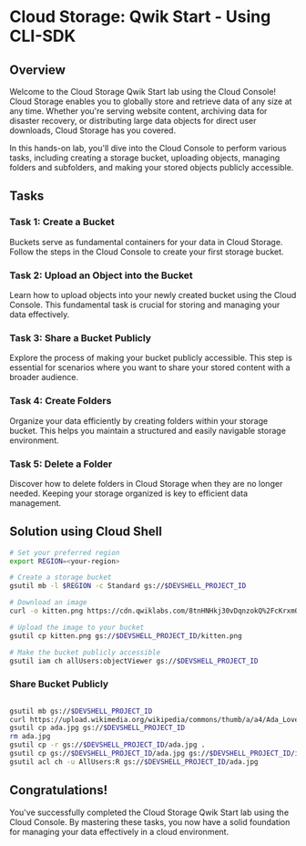 # Cloud Storage: Qwik Start - Using CLI-SDK

## Overview

Welcome to the Cloud Storage Qwik Start lab using the Cloud Console! Cloud Storage enables you to globally store and retrieve data of any size at any time. Whether you're serving website content, archiving data for disaster recovery, or distributing large data objects for direct user downloads, Cloud Storage has you covered.

In this hands-on lab, you'll dive into the Cloud Console to perform various tasks, including creating a storage bucket, uploading objects, managing folders and subfolders, and making your stored objects publicly accessible.

## Tasks

### Task 1: Create a Bucket

Buckets serve as fundamental containers for your data in Cloud Storage. Follow the steps in the Cloud Console to create your first storage bucket.

### Task 2: Upload an Object into the Bucket

Learn how to upload objects into your newly created bucket using the Cloud Console. This fundamental task is crucial for storing and managing your data effectively.

### Task 3: Share a Bucket Publicly

Explore the process of making your bucket publicly accessible. This step is essential for scenarios where you want to share your stored content with a broader audience.

### Task 4: Create Folders

Organize your data efficiently by creating folders within your storage bucket. This helps you maintain a structured and easily navigable storage environment.

### Task 5: Delete a Folder

Discover how to delete folders in Cloud Storage when they are no longer needed. Keeping your storage organized is key to efficient data management.

## Solution using Cloud Shell

```bash
# Set your preferred region
export REGION=<your-region>

# Create a storage bucket
gsutil mb -l $REGION -c Standard gs://$DEVSHELL_PROJECT_ID

# Download an image
curl -o kitten.png https://cdn.qwiklabs.com/8tnHNHkj30vDqnzokQ%2FcKrxmOLoxgfaswd9nuZkEjd8%3D

# Upload the image to your bucket
gsutil cp kitten.png gs://$DEVSHELL_PROJECT_ID/kitten.png

# Make the bucket publicly accessible
gsutil iam ch allUsers:objectViewer gs://$DEVSHELL_PROJECT_ID
```

### Share Bucket Publicly

```bash

gsutil mb gs://$DEVSHELL_PROJECT_ID
curl https://upload.wikimedia.org/wikipedia/commons/thumb/a/a4/Ada_Lovelace_portrait.jpg/800px-Ada_Lovelace_portrait.jpg --output ada.jpg
gsutil cp ada.jpg gs://$DEVSHELL_PROJECT_ID
rm ada.jpg
gsutil cp -r gs://$DEVSHELL_PROJECT_ID/ada.jpg .
gsutil cp gs://$DEVSHELL_PROJECT_ID/ada.jpg gs://$DEVSHELL_PROJECT_ID/image-folder/
gsutil acl ch -u AllUsers:R gs://$DEVSHELL_PROJECT_ID/ada.jpg
```

## Congratulations!

You've successfully completed the Cloud Storage Qwik Start lab using the Cloud Console. By mastering these tasks, you now have a solid foundation for managing your data effectively in a cloud environment.

